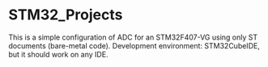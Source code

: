 # STM32_Projects
This is a simple configuration of ADC for an STM32F407-VG using only ST documents (bare-metal code). 
Development environment: STM32CubeIDE, but it should work on any IDE.
